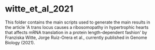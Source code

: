 # witte_et_al_2021
This folder contains the main scripts used to generate the main results in the article 'A trans locus causes a ribosomopathy in hypertrophic hearts that affects mRNA translation in a protein length-dependent fashion' by Franziska Witte, Jorge Ruiz-Orera et al., currently published in Genome Biology (2021).
